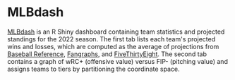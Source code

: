 # MLBdash
[MLBdash](https://timwhite.shinyapps.io/MLBdash/) is an R Shiny dashboard containing team statistics and projected standings for the 2022 season. The first tab lists each team's projected wins and losses, which are computed as the average of projections from [Baseball Reference](https://www.baseball-reference.com/leagues/majors/2022-playoff-odds.shtml), [Fangraphs](https://www.fangraphs.com/depthcharts.aspx?position=Standings), and [FiveThirtyEight](https://projects.fivethirtyeight.com/2022-mlb-predictions/). The second tab contains a graph of wRC+ (offensive value) versus FIP- (pitching value) and assigns teams to tiers by partitioning the coordinate space.
